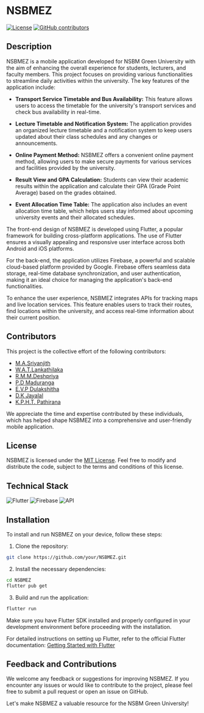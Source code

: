# NSBMEZ

[![License](https://img.shields.io/badge/License-MIT-blue.svg)](https://github.com/your/NSBMEZ/blob/main/LICENSE)
[![GitHub contributors](https://img.shields.io/github/contributors/your/NSBMEZ.svg)](https://github.com/your/NSBMEZ/graphs/contributors)

## Description

NSBMEZ is a mobile application developed for NSBM Green University with the aim of enhancing the overall experience for students, lecturers, and faculty members. This project focuses on providing various functionalities to streamline daily activities within the university. The key features of the application include:

- **Transport Service Timetable and Bus Availability:** This feature allows users to access the timetable for the university's transport services and check bus availability in real-time.

- **Lecture Timetable and Notification System:** The application provides an organized lecture timetable and a notification system to keep users updated about their class schedules and any changes or announcements.

- **Online Payment Method:** NSBMEZ offers a convenient online payment method, allowing users to make secure payments for various services and facilities provided by the university.

- **Result View and GPA Calculation:** Students can view their academic results within the application and calculate their GPA (Grade Point Average) based on the grades obtained.

- **Event Allocation Time Table:** The application also includes an event allocation time table, which helps users stay informed about upcoming university events and their allocated schedules.

The front-end design of NSBMEZ is developed using Flutter, a popular framework for building cross-platform applications. The use of Flutter ensures a visually appealing and responsive user interface across both Android and iOS platforms.

For the back-end, the application utilizes Firebase, a powerful and scalable cloud-based platform provided by Google. Firebase offers seamless data storage, real-time database synchronization, and user authentication, making it an ideal choice for managing the application's back-end functionalities.

To enhance the user experience, NSBMEZ integrates APIs for tracking maps and live location services. This feature enables users to track their routes, find locations within the university, and access real-time information about their current position.

## Contributors

This project is the collective effort of the following contributors:

- [M.A.Sriyanjith](https://github.com/contributor1)
- [W.A.T.Lankathilaka](https://github.com/contributor2)
- [R.M.M.Deshpriya](https://github.com/contributor3)
- [P.D Maduranga](https://github.com/contributor3)
- [E.V.P Dulakshitha](https://github.com/contributor3)
- [D.K Jayalal](https://github.com/contributor3)
- [K.P.H.T. Pathirana](https://github.com/contributor3)

We appreciate the time and expertise contributed by these individuals, which has helped shape NSBMEZ into a comprehensive and user-friendly mobile application.

## License

NSBMEZ is licensed under the [MIT License](https://github.com/madushan13/NSBMEZ/blob/main/LICENSE). Feel free to modify and distribute the code, subject to the terms and conditions of this license.

## Technical Stack

![Flutter](https://img.shields.io/badge/Frontend-Flutter-blue?logo=flutter&logoColor=white)
![Firebase](https://img.shields.io/badge/Backend-Firebase-orange?logo=firebase&logoColor=white)
![API](https://img.shields.io/badge/Map%20%26%20Location%20APIs-Integration-green?logo=google-maps&logoColor=white)

## Installation

To install and run NSBMEZ on your device, follow these steps:

1. Clone the repository:
```bash
git clone https://github.com/your/NSBMEZ.git
```

2. Install the necessary dependencies:
```bash
cd NSBMEZ
flutter pub get
```

3. Build and run the application:
```bash
flutter run
```

Make sure you have Flutter SDK installed and properly configured in your development environment before proceeding with the installation.

For detailed instructions on setting up Flutter, refer to the official Flutter documentation: [Getting Started with Flutter](https://flutter.dev/docs/get-started)

## Feedback and Contributions

We welcome any feedback or suggestions for improving NSBMEZ. If you encounter any issues or would like to contribute to the project, please feel free to submit a pull request or open an issue on GitHub.

Let's make NSBMEZ a valuable resource for the NSBM Green University!
